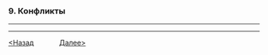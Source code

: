 ### 9. Конфликты 

---


---

[<Назад](./8.md) &nbsp; &nbsp; &nbsp; &nbsp; &nbsp; &nbsp; [Далее>](./10.md)